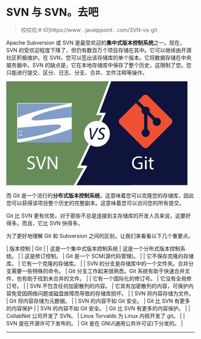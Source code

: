 # SVN 与 SVN。去吧

> 哎哎哎:# t0]https://www . javatppoint . com/SVN-vs-git

Apache Subversion 或 SVN 是最受欢迎的**集中式版本控制系统**之一。现在，SVN 的受欢迎程度下降了，但仍有数百万个项目存储在其中。它可以继续由开源社区积极维护。在 SVN，您可以签出该存储库的单个版本。它将数据存储在中央服务器中。SVN 的缺点是，它在本地存储库中保存了整个历史，这限制了您。您只能进行提交、区分、日志、分支、合并、文件注释等操作。

![SVN vs Git](img/dca0abb1a54da5e42ea18c0bbd87d1cf.png)

而 Git 是一个流行的**分布式版本控制系统**，这意味着您可以克隆您的存储库，因此您可以获得该项目整个历史的完整副本。这意味着您可以访问您的所有提交。

Git 比 SVN 更有优势。对于那些不总是连接到主存储库的开发人员来说，这要好得多。而且，它比 SVN 快得多。

为了更好地理解 Git 和 Subversion 之间的区别，让我们来看看以下几个重要点。

| 版本控制 | Git |
| 这是一个集中式版本控制系统 | 这是一个分布式版本控制系统。 |
| 这是修订控制。 | Git 是一个 SCM(源代码管理)。 |
| 它不保存克隆的存储库。 | 它有一个克隆的存储库。 |
| SVN 的分支是存储库中的一个文件夹。合并分支需要一些特殊的命令。 | Git 分支工作起来很熟悉。Git 系统有助于快速合并文件，也有助于找到未合并的文件。 |
| 它有一个国际化的修订号。 | 它没有全局修订号。 |
| SVN 不包含任何加密散列的内容。 | 它具有加密散列的内容，可保护内容免受因网络问题或磁盘故障而导致的存储库损坏。 |
| SVN 将内容存储为文件。 | Git 将内容存储为元数据。 |
| SVN 的内容不如 Git 安全。 | Git 比 SVN 有更多的内容保护 |
| SVN 的内容不如 Git 安全。 | Git 比 SVN 有更多的内容保护。 |
| CollabNet 公司开发了 SVN。 | Linus Torvalds 为 Linux 内核开发了 git。 |
| SVN 是在开源许可下发布的。 | Git 是在 GNU(通用公共许可证)下分发的。 |

* * *
